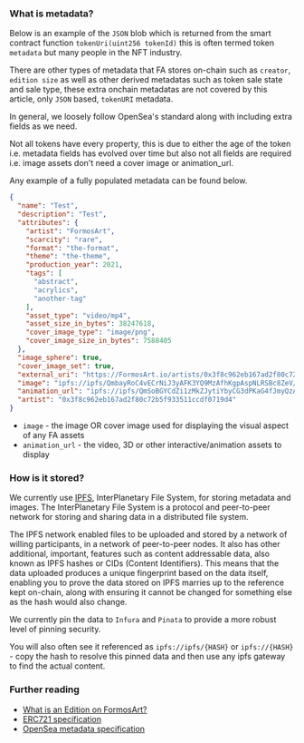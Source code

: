 ### What is metadata?

Below is an example of the `JSON` blob which is returned from the smart contract function `tokenUri(uint256 tokenId)`
this is often termed token `metadata` but many people in the NFT industry.

There are other types of metadata that FA stores on-chain such as `creator`, `edition size` as well as other derived
metadatas such as token sale state and sale type, these extra onchain metadatas are not covered by this article,
only `JSON` based, `tokenURI` metadata.

In general, we loosely follow OpenSea's standard along with including extra fields as we need.

Not all tokens have every property, this is due to either the age of the token i.e. metadata fields has evolved over
time but also not all fields are required i.e. image assets don't need a cover image or animation_url.

Any example of a fully populated metadata can be found below.

```json
{
  "name": "Test",
  "description": "Test",
  "attributes": {
    "artist": "FormosArt",
    "scarcity": "rare",
    "format": "the-format",
    "theme": "the-theme",
    "production_year": 2021,
    "tags": [
      "abstract",
      "acrylics",
      "another-tag"
    ],
    "asset_type": "video/mp4",
    "asset_size_in_bytes": 38247618,
    "cover_image_type": "image/png",
    "cover_image_size_in_bytes": 7588405
  },
  "image_sphere": true,
  "cover_image_set": true,
  "external_uri": "https://FormosArt.io/artists/0x3f8c962eb167ad2f80c72b5f933511ccdf0719d4",
  "image": "ipfs://ipfs/QmbayRoC4vECrNiJ3yAFK3YQ9MzAfhKgpAspNLRSBc8ZeV/asset.png",
  "animation_url": "ipfs://ipfs/QmSoBGYCdZi1zMkZJytiYbyCG3dPKaG4fJmyQzAKihKfW3/asset.mp4",
  "artist": "0x3f8c962eb167ad2f80c72b5f933511ccdf0719d4"
}
```

* `image` - the image OR cover image used for displaying the visual aspect of any FA assets
* `animation_url` - the video, 3D or other interactive/animation assets to display 

### How is it stored?

We currently use [IPFS](https://ipfs.io/), InterPlanetary File System, for storing metadata and images. The
InterPlanetary File System is a protocol and peer-to-peer network for storing and sharing data in a distributed file
system.

The IPFS network enabled files to be uploaded and stored by a network of willing participants, in a network of
peer-to-peer nodes. It also has other additional, important, features such as content addressable data, also known as
IPFS hashes or CIDs (Content Identifiers). This means that the data uploaded produces a unique fingerprint based on the
data itself, enabling you to prove the data stored on IPFS marries up to the reference kept on-chain, along with
ensuring it cannot be changed for something else as the hash would also change.

We currently pin the data to `Infura` and `Pinata` to provide a more robust level of pinning security.

You will also often see it referenced as `ipfs://ipfs/{HASH}` or `ipfs://{HASH}` - copy the hash to resolve this pinned
data and then use any ipfs gateway to find the actual content.

### Further reading

* [What is an Edition on FormosArt?](/guide/what-is-an-edition)
* [ERC721 specification](https://eips.ethereum.org/EIPS/eip-721)
* [OpenSea metadata specification](https://docs.opensea.io/docs/metadata-standards)
